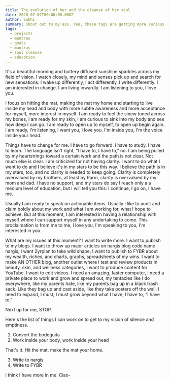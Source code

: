 ```yaml
---
title: The evolution of her and the cleanse of her soul
date: 2020-07-02T00:00:00.000Z
author: Sukhi
summary: Shout out to my ass. Yea, these tags are getting more serious.
tags:
  - projects
  - mantras
  - goals
  - mantras
  - soul cleanse
  - education
---
```

It's a beautiful morning and buttery diffused sunshine sparkles across my field of vision. I watch closely, my mind and senses pick up and search for new sensations. I wake up differently, I act differently, I write differently. I am interested in change. I am living inwardly. I am listening to you, I love you.

I focus on hitting the mat, making the mat my home and starting to live inside my head and body with more subtle awareness and more acceptance for myself, more interest in myself. I am ready to feel the sinew toned across my bones, I am ready for my skin, I am curious to sink into my body and see how deep I can go. I am ready to open up to myself, to open up begin again. I am ready, I'm listening, I want you, I love you. I'm inside you, I'm the voice inside your head.

Things have to change for me. I have to go forward. I have to study. I have to learn. The language isn't right, "I have to, I have to," no. I am being pulled by my heartstrings toward a certain work and the path is not clear. Not much else is clear. I am criticized for not having clarity. I want to do what I want to do and I believe it's in my stars to be this way. I believe the path is in my stars, too, and no clarity is needed to keep going. Clarity is completely overvalued by my brothers, at least by Parm, clarity is overvalued by my mom and dad. I have no support, and my stars do say I reach only a a medium level of education, but I will tell you this: I continue, I go on, I have me. 

Usually I am ready to speak on actionable items. Usually I like to audit and claim boldly about my work and what I am working for, what I hope to achieve. But at this moment, I am interested in having a relationship with myself where I can support myself in any undertaking to come. This proclaimation is from me to me, I love you, I'm speaking to you, I'm interested in you.

What are my issues at this moment? I want to write more. I want to publish to my blogs. I want to throw up major articles on nargis blog code name nargis, I want 2yrplan to take wild shape, I want to publish to FYBR about my wealth, riches, and charts, graphs, spreadsheets of my wins. I want to make AN OTHER blog, another outlet where I test and review products in beauty, skin, and wellness categories, I want to produce content for YouTube. I want to edit videos. I need an amazing, faster computer, I need a private place to work and grow and spread out, my tentacles like I do everywhere, like my parents hate, like my parents bag up in a black trash sack. Like they bag up and cast aside, like they take posters off the wall. I need to expand, I must, I must grow beyond what I have, I have to, "I have to."

Next up for me, STOP. 

Here's the list of things I can work on to get to my vision of silence and emptiness.

1. Convert the bodeguita
2. Work inside your body, work inside your head

That's it. Hit the mat, make the mat your home.

3. Write to nargis
4. Write to FYBR

I think I have more in me. Ciao-



